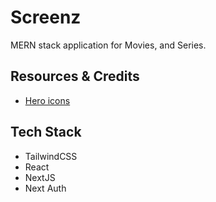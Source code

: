 # Screenz

MERN stack application for Movies, and Series.

## Resources & Credits

- [Hero icons](https://heroicons.com/s)

## Tech Stack

- TailwindCSS
- React
- NextJS
- Next Auth
